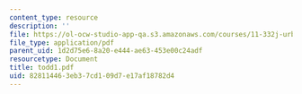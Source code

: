 ```yaml
---
content_type: resource
description: ''
file: https://ol-ocw-studio-app-qa.s3.amazonaws.com/courses/11-332j-urban-design-fall-2003/828114463eb37cd109d7e17af18782d4_todd1.pdf
file_type: application/pdf
parent_uid: 1d2d75e6-8a20-e444-ae63-453e00c24adf
resourcetype: Document
title: todd1.pdf
uid: 82811446-3eb3-7cd1-09d7-e17af18782d4
---
```

